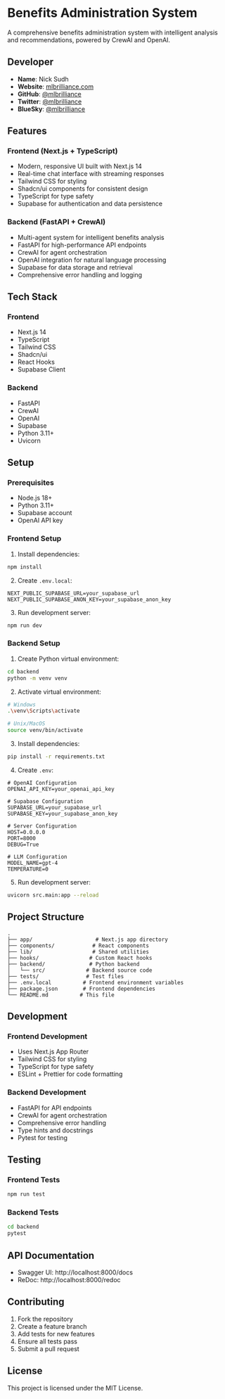# Benefits Administration System

A comprehensive benefits administration system with intelligent analysis and recommendations, powered by CrewAI and OpenAI.

## Developer
- **Name**: Nick Sudh
- **Website**: [mlbrilliance.com](http://www.mlbrilliance.com)
- **GitHub**: [@mlbrilliance](https://github.com/mlbrilliance)
- **Twitter**: [@mlbrilliance](https://x.com/mlbrilliance)
- **BlueSky**: [@mlbrilliance](https://bsky.app/profile/mlbrilliance.com)

## Features

### Frontend (Next.js + TypeScript)
- Modern, responsive UI built with Next.js 14
- Real-time chat interface with streaming responses
- Tailwind CSS for styling
- Shadcn/ui components for consistent design
- TypeScript for type safety
- Supabase for authentication and data persistence

### Backend (FastAPI + CrewAI)
- Multi-agent system for intelligent benefits analysis
- FastAPI for high-performance API endpoints
- CrewAI for agent orchestration
- OpenAI integration for natural language processing
- Supabase for data storage and retrieval
- Comprehensive error handling and logging

## Tech Stack

### Frontend
- Next.js 14
- TypeScript
- Tailwind CSS
- Shadcn/ui
- React Hooks
- Supabase Client

### Backend
- FastAPI
- CrewAI
- OpenAI
- Supabase
- Python 3.11+
- Uvicorn

## Setup

### Prerequisites
- Node.js 18+
- Python 3.11+
- Supabase account
- OpenAI API key

### Frontend Setup
1. Install dependencies:
```bash
npm install
```

2. Create `.env.local`:
```env
NEXT_PUBLIC_SUPABASE_URL=your_supabase_url
NEXT_PUBLIC_SUPABASE_ANON_KEY=your_supabase_anon_key
```

3. Run development server:
```bash
npm run dev
```

### Backend Setup
1. Create Python virtual environment:
```bash
cd backend
python -m venv venv
```

2. Activate virtual environment:
```bash
# Windows
.\venv\Scripts\activate

# Unix/MacOS
source venv/bin/activate
```

3. Install dependencies:
```bash
pip install -r requirements.txt
```

4. Create `.env`:
```env
# OpenAI Configuration
OPENAI_API_KEY=your_openai_api_key

# Supabase Configuration
SUPABASE_URL=your_supabase_url
SUPABASE_KEY=your_supabase_anon_key

# Server Configuration
HOST=0.0.0.0
PORT=8000
DEBUG=True

# LLM Configuration
MODEL_NAME=gpt-4
TEMPERATURE=0
```

5. Run development server:
```bash
uvicorn src.main:app --reload
```

## Project Structure

```
.
├── app/                    # Next.js app directory
├── components/            # React components
├── lib/                   # Shared utilities
├── hooks/                # Custom React hooks
├── backend/              # Python backend
│   └── src/             # Backend source code
├── tests/               # Test files
├── .env.local          # Frontend environment variables
├── package.json        # Frontend dependencies
└── README.md          # This file
```

## Development

### Frontend Development
- Uses Next.js App Router
- Tailwind CSS for styling
- TypeScript for type safety
- ESLint + Prettier for code formatting

### Backend Development
- FastAPI for API endpoints
- CrewAI for agent orchestration
- Comprehensive error handling
- Type hints and docstrings
- Pytest for testing

## Testing

### Frontend Tests
```bash
npm run test
```

### Backend Tests
```bash
cd backend
pytest
```

## API Documentation
- Swagger UI: http://localhost:8000/docs
- ReDoc: http://localhost:8000/redoc

## Contributing

1. Fork the repository
2. Create a feature branch
3. Add tests for new features
4. Ensure all tests pass
5. Submit a pull request

## License

This project is licensed under the MIT License.
